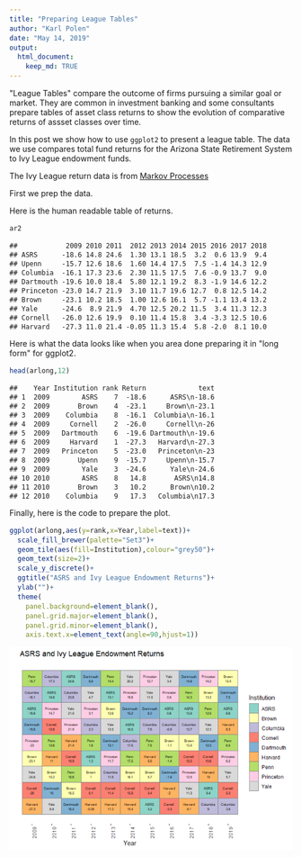 ```yaml
---
title: "Preparing League Tables"
author: "Karl Polen"
date: "May 14, 2019"
output: 
  html_document:
    keep_md: TRUE
---
```




"League Tables" compare the outcome of firms pursuing a similar goal or market.  They are common in investment banking and some consultants prepare tables of asset class returns to show the evolution of comparative returns of assset classes over time.

In this post we show how to use `ggplot2` to present a league table.  The data we use compares total fund returns for the Arizona State Retirement System to Ivy League endowment funds.

The Ivy League return data is from [Markov Processes](https://www.markovprocesses.com/blog/measuring-the-ivy-2018-a-good-year-for-returns-but-is-efficiency-becoming-an-issue/)

First we prep the data.



Here is the human readable table of returns.


```r
ar2
```

```
##            2009 2010 2011  2012 2013 2014 2015 2016 2017 2018
## ASRS      -18.6 14.8 24.6  1.30 13.1 18.5  3.2  0.6 13.9  9.4
## Upenn     -15.7 12.6 18.6  1.60 14.4 17.5  7.5 -1.4 14.3 12.9
## Columbia  -16.1 17.3 23.6  2.30 11.5 17.5  7.6 -0.9 13.7  9.0
## Dartmouth -19.6 10.0 18.4  5.80 12.1 19.2  8.3 -1.9 14.6 12.2
## Princeton -23.0 14.7 21.9  3.10 11.7 19.6 12.7  0.8 12.5 14.2
## Brown     -23.1 10.2 18.5  1.00 12.6 16.1  5.7 -1.1 13.4 13.2
## Yale      -24.6  8.9 21.9  4.70 12.5 20.2 11.5  3.4 11.3 12.3
## Cornell   -26.0 12.6 19.9  0.10 11.4 15.8  3.4 -3.3 12.5 10.6
## Harvard   -27.3 11.0 21.4 -0.05 11.3 15.4  5.8 -2.0  8.1 10.0
```

Here is what the data looks like when you area done preparing it in "long form" for ggplot2.


```r
head(arlong,12)
```

```
##    Year Institution rank Return             text
## 1  2009        ASRS    7  -18.6      ASRS\n-18.6
## 2  2009       Brown    4  -23.1     Brown\n-23.1
## 3  2009    Columbia    8  -16.1  Columbia\n-16.1
## 4  2009     Cornell    2  -26.0     Cornell\n-26
## 5  2009   Dartmouth    6  -19.6 Dartmouth\n-19.6
## 6  2009     Harvard    1  -27.3   Harvard\n-27.3
## 7  2009   Princeton    5  -23.0   Princeton\n-23
## 8  2009       Upenn    9  -15.7     Upenn\n-15.7
## 9  2009        Yale    3  -24.6      Yale\n-24.6
## 10 2010        ASRS    8   14.8       ASRS\n14.8
## 11 2010       Brown    3   10.2      Brown\n10.2
## 12 2010    Columbia    9   17.3   Columbia\n17.3
```

Finally, here is the code to prepare the plot.


```r
ggplot(arlong,aes(y=rank,x=Year,label=text))+
  scale_fill_brewer(palette="Set3")+
  geom_tile(aes(fill=Institution),colour="grey50")+
  geom_text(size=2)+
  scale_y_discrete()+
  ggtitle("ASRS and Ivy League Endowment Returns")+
  ylab("")+
  theme(
    panel.background=element_blank(),
    panel.grid.major=element_blank(),
    panel.grid.minor=element_blank(),
    axis.text.x=element_text(angle=90,hjust=1))
```

![](asrs_v_ivies_files/figure-html/unnamed-chunk-4-1.png)<!-- -->
